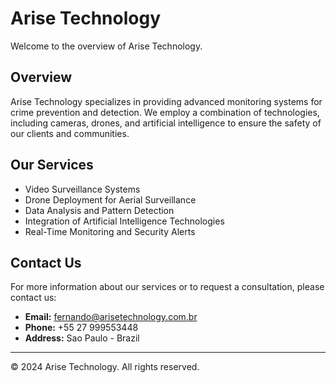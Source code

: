 # Arise Technology

Welcome to the overview of Arise Technology.

## Overview

Arise Technology specializes in providing advanced monitoring systems for crime prevention and detection. We employ a combination of technologies, including cameras, drones, and artificial intelligence to ensure the safety of our clients and communities.

## Our Services

- Video Surveillance Systems
- Drone Deployment for Aerial Surveillance
- Data Analysis and Pattern Detection
- Integration of Artificial Intelligence Technologies
- Real-Time Monitoring and Security Alerts

## Contact Us

For more information about our services or to request a consultation, please contact us:

- **Email:** [fernando@arisetechnology.com.br](mailto:fernando@arisetechnology.com.br)
- **Phone:** +55 27 999553448
- **Address:** Sao Paulo - Brazil

---

&copy; 2024 Arise Technology. All rights reserved.
